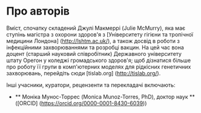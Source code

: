 # Про авторів 

Вміст, спочатку складений Джулі Макмеррі (Julie McMurry), яка має ступінь магістра з охорони здоров'я з [Університету гігієни та тропічної медицини Лондона] (http://lshtm.ac.uk/), а також досвід в роботи з інфекційними захворюваннями та розробці вакцин. На цей час вона доцент (старший науковий співробітник) Державного університету штату Орегон у коледжі громадського здоров'я; щоб дізнатися більше про роботу її групи в комп'ютерних моделях для рідкісних генетичних захворювань, перейдіть сюди [tislab.org] (http://tislab.org/). 

 Інші учасники, куратори, рецензенти та перекладачі включають: 

 - ** Моніка Мунос-Торрес (Monica Munoz-Torres, PhD), доктор наук ** ([ORCID] (https://orcid.org/0000-0001-8430-6039))
